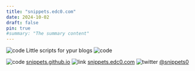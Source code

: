 ```yaml
---
title: "snippets.edc0.com"
date: 2024-10-02
draft: false
pin: true
#summary: "The summary content"
---
```


![code](/images/code.svg) Little scripts for ypur blogs ![code](/images/code.svg)

![code](/images/code-branch.svg) [snippets.github.io](https://github.com/edczero/snippets.edc0.com) ![link](/images/paperclip.svg) [snippets.edc0.com](https://snippets.edc0.com) ![twitter](/images/twitter.svg) [@snippets0](https://x.com/edczero)

<!--more-->    